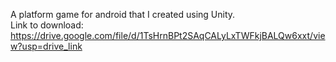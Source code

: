 A platform game for android that I created using Unity.<br>
Link to download: https://drive.google.com/file/d/1TsHrnBPt2SAqCALyLxTWFkjBALQw6xxt/view?usp=drive_link
